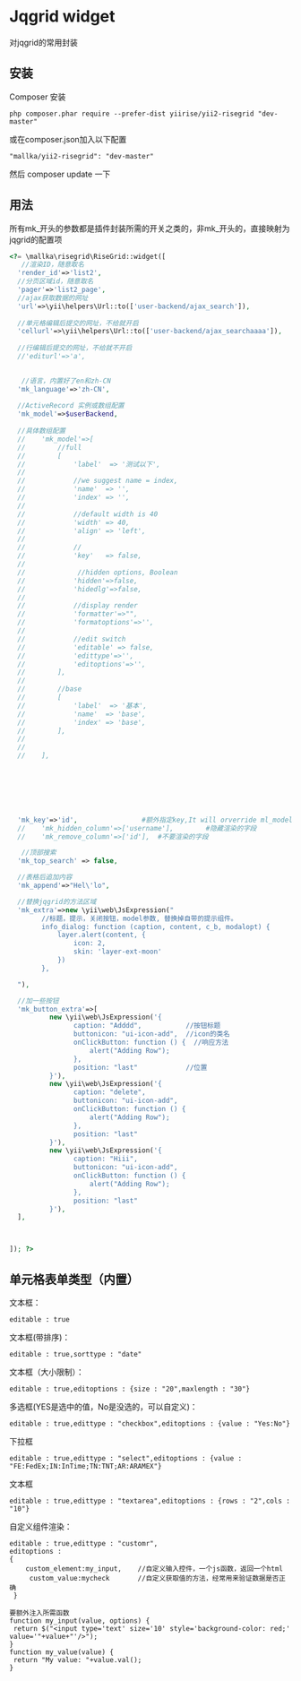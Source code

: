 Jqgrid widget
=============
对jqgrid的常用封装

安装
------------

Composer 安装

```
php composer.phar require --prefer-dist yiirise/yii2-risegrid "dev-master"
```

或在composer.json加入以下配置

```
"mallka/yii2-risegrid": "dev-master"
```

然后 composer update 一下


用法
-----
所有mk_开头的参数都是插件封装所需的开关之类的，非mk_开头的，直接映射为jqgrid的配置项




```php
<?= \mallka\risegrid\RiseGrid::widget([
   //渲染ID，随意取名 
  'render_id'=>'list2',
  //分页区域id，随意取名
  'pager'=>'list2_page',
  //ajax获取数据的网址
  'url'=>\yii\helpers\Url::to(['user-backend/ajax_search']),
  
  //单元格编辑后提交的网址，不给就开启
  'cellurl'=>\yii\helpers\Url::to(['user-backend/ajax_searchaaaa']),
  
  //行编辑后提交的网址，不给就不开启
  //'editurl'=>'a',
  

   //语言，内置好了en和zh-CN 
  'mk_language'=>'zh-CN',
  
  //ActiveRecord 实例或数组配置
  'mk_model'=>$userBackend,
  
  //具体数组配置
  //	'mk_model'=>[
  //		//full
  //		[
  //			'label'  => '测试以下',
  //
  //			//we suggest name = index,
  //			'name'  => '',
  //			'index' => '',
  //
  //			//default width is 40
  //			'width' => 40,
  //			'align' => 'left',
  //
  //			//
  //			'key'   => false,
  //
  //			 //hidden options, Boolean
  //			'hidden'=>false,
  //			'hidedlg'=>false,
  //
  //			//display render
  //			'formatter'=>"",
  //			'formatoptions'=>'',
  //
  //			//edit switch
  //			'editable' => false,
  //			'edittype'=>'',
  //			'editoptions'=>'',
  //		],
  //
  //		//base
  //		[
  //			'label'  => '基本',
  //			'name'  => 'base',
  //			'index' => 'base',
  //		],
  //
  //
  //	],





    
    
  'mk_key'=>'id',				 #额外指定key,It will orverride ml_model config opts
  //	'mk_hidden_column'=>['username'],		 #隐藏渲染的字段
  //	'mk_remove_column'=>['id'],  #不要渲染的字段

   //顶部搜索
  'mk_top_search' => false,

  //表格后追加内容
  'mk_append'=>"Hel\'lo",

  //替换jqgrid的方法区域
  'mk_extra'=>new \yii\web\JsExpression("
        //标题，提示，关闭按钮，model参数, 替换掉自带的提示组件。
        info_dialog: function (caption, content, c_b, modalopt) {
            layer.alert(content, {
                icon: 2,
                skin: 'layer-ext-moon'
            })
        },

  "),

  //加一些按钮          
  'mk_button_extra'=>[
          new \yii\web\JsExpression('{
                caption: "Adddd",           //按钮标题
                buttonicon: "ui-icon-add",  //icon的类名
                onClickButton: function () {  //响应方法
                    alert("Adding Row");
                },
                position: "last"            //位置
          }'),
          new \yii\web\JsExpression('{
                caption: "delete",
                buttonicon: "ui-icon-add",
                onClickButton: function () {
                    alert("Adding Row");
                },
                position: "last"
          }'),
          new \yii\web\JsExpression('{
                caption: "Hiii",
                buttonicon: "ui-icon-add",
                onClickButton: function () {
                    alert("Adding Row");
                },
                position: "last"
          }'),
  ],



]); ?>
```



单元格表单类型（内置）
----

文本框：

```editable : true```

文本框(带排序)：

```editable : true,sorttype : "date"```

文本框（大小限制）：

```editable : true,editoptions : {size : "20",maxlength : "30"}```

多选框(YES是选中的值，No是没选的，可以自定义)：

```editable : true,edittype : "checkbox",editoptions : {value : "Yes:No"}```


下拉框

```editable : true,edittype : "select",editoptions : {value : "FE:FedEx;IN:InTime;TN:TNT;AR:ARAMEX"}```

文本框

```editable : true,edittype : "textarea",editoptions : {rows : "2",cols : "10"}```

自定义组件渲染：
```
editable : true,edittype : "customr",
editoptions :
{
    custom_element:my_input,    //自定义输入控件，一个js函数，返回一个html
     custom_value:mycheck       //自定义获取值的方法，经常用来验证数据是否正确
 }
 
要额外注入所需函数
function my_input(value, options) {
 return $("<input type='text' size='10' style='background-color: red;' value='"+value+"'/>");
}
function my_value(value) {
 return "My value: "+value.val();
}
```
